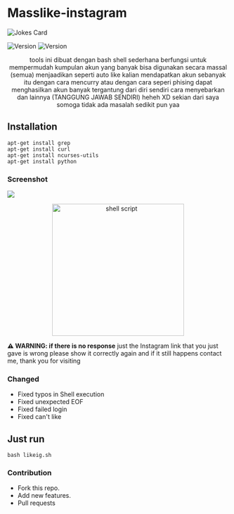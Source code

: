 # Masslike-instagram
<img src="https://readme-jokes.vercel.app/api" alt="Jokes Card" />

![Version](https://img.shields.io/badge/version-0.1-brightgreen.svg?style=flat-square)
![Version](https://img.shields.io/badge/release-stable-green.svg?style=flat-square)

 <p align="center">tools ini dibuat dengan bash shell sederhana berfungsi untuk mempermudah kumpulan akun yang banyak bisa digunakan secara massal (semua)
  menjaadikan seperti auto like kalian mendapatkan akun sebanyak itu dengan cara mencurry atau dengan cara seperi phising dapat menghasilkan akun banyak tergantung dari diri sendiri cara menyebarkan dan lainnya (TANGGUNG JAWAB SENDIRI) heheh XD sekian dari saya somoga tidak ada masalah sedikit pun yaa  </p>


## Installation
```Shell
apt-get install grep 
apt-get install curl
apt-get install ncurses-utils
apt-get install python
```
### Screenshot
<img src="https://raw.githubusercontent.com/widhisec/MassLike_Instagram/master/foto/autolike.png"/>
<p align=center>
<img alt="shell script" src="https://img.shields.io/badge/shell_script-%23121011.svg?style=for-the-badge&logo=gnu-bash&logoColor=white" width="300" /><br>

**⚠ WARNING: if there is no response**
just the Instagram link that you just gave is wrong
please show it correctly again and if it still happens
contact me, thank you for visiting

 
### Changed
- Fixed typos in Shell execution
- Fixed unexpected EOF
- Fixed failed login
- Fixed can't like
 
## Just run
`bash likeig.sh`

### Contribution
- Fork this repo.
- Add new features.
- Pull requests
